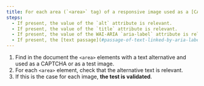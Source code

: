 ```yaml
---
title: For each area (`<area>` tag) of a responsive image used as a [CAPTCHA](#captcha) or as a [test image](#test-image), having a [text alternative](#text-alternative-image), is this alternative relevant?
steps:
  - If present, the value of the `alt` attribute is relevant.
  - If present, the value of the `title` attribute is relevant.
  - If present, the value of the WAI-ARIA `aria-label` attribute is relevant.
  - If present, the [text passage](#passage-of-text-linked-by-aria-labelledby-or-aria-describedby) associated via the WAI-ARIA `aria-labelledby` attribute is relevant.
---
```


1. Find in the document the `<area>` elements with a text alternative and used as a CAPTCHA or as a test image.
2. For each `<area>` element, check that the alternative text is relevant.
3. If this is the case for each image, **the test is validated**.
